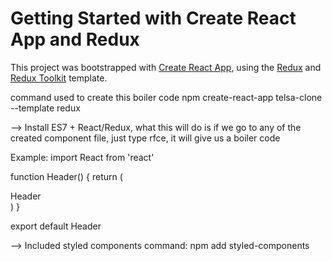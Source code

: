 # Getting Started with Create React App and Redux

This project was bootstrapped with [Create React App](https://github.com/facebook/create-react-app), using the [Redux](https://redux.js.org/) and [Redux Toolkit](https://redux-toolkit.js.org/) template.

command used to create this boiler code 
npm create-react-app telsa-clone --template redux 


--> Install ES7 + React/Redux, what this will do is if we go to any of the created component file, just type rfce, it will give us a   boiler code

Example: 
import React from 'react'

function Header() {
  return (
    <div>Header</div>
  )
}

export default Header


--> Included styled components 
command: npm add styled-components 

